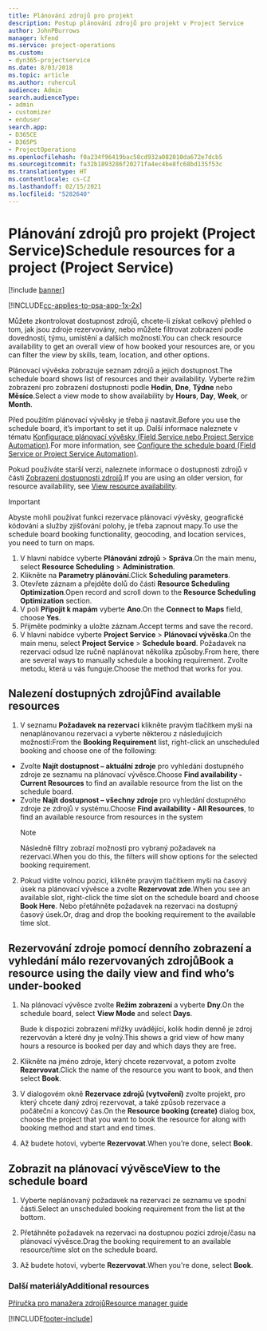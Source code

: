 ```yaml
---
title: Plánování zdrojů pro projekt
description: Postup plánování zdrojů pro projekt v Project Service
author: JohnPBurrows
manager: kfend
ms.service: project-operations
ms.custom:
- dyn365-projectservice
ms.date: 8/03/2018
ms.topic: article
ms.author: ruhercul
audience: Admin
search.audienceType:
- admin
- customizer
- enduser
search.app:
- D365CE
- D365PS
- ProjectOperations
ms.openlocfilehash: f0a234f96419bac58cd932a082010da672e7dcb5
ms.sourcegitcommit: fa32b1893286f20271fa4ec4be8fc68bd135f53c
ms.translationtype: HT
ms.contentlocale: cs-CZ
ms.lasthandoff: 02/15/2021
ms.locfileid: "5282640"
---
```

# <a name="schedule-resources-for-a-project-project-service"></a><span data-ttu-id="f0428-103">Plánování zdrojů pro projekt (Project Service)</span><span class="sxs-lookup"><span data-stu-id="f0428-103">Schedule resources for a project (Project Service)</span></span>

[!include [banner](../includes/psa-now-project-operations.md)]

[!INCLUDE[cc-applies-to-psa-app-1x-2x](../includes/cc-applies-to-psa-app-1x-2x.md)]

<span data-ttu-id="f0428-104">Můžete zkontrolovat dostupnost zdrojů, chcete-li získat celkový přehled o tom, jak jsou zdroje rezervovány, nebo můžete filtrovat zobrazení podle dovedností, týmu, umístění a dalších možností.</span><span class="sxs-lookup"><span data-stu-id="f0428-104">You can check resource availability to get an overall view of how booked your resources are, or you can filter the view by skills, team, location, and other options.</span></span>  
  
<span data-ttu-id="f0428-105">Plánovací vývěska zobrazuje seznam zdrojů a jejich dostupnost.</span><span class="sxs-lookup"><span data-stu-id="f0428-105">The schedule board shows list of resources and their availability.</span></span> <span data-ttu-id="f0428-106">Vyberte režim zobrazení pro zobrazení dostupnosti podle **Hodin**, **Dne**, **Týdne** nebo **Měsíce**.</span><span class="sxs-lookup"><span data-stu-id="f0428-106">Select a view mode to show availability by **Hours**, **Day**, **Week**, or **Month**.</span></span>  
  
<span data-ttu-id="f0428-107">Před použitím plánovací vývěsky je třeba ji nastavit.</span><span class="sxs-lookup"><span data-stu-id="f0428-107">Before you use the schedule board, it’s important to set it up.</span></span> <span data-ttu-id="f0428-108">Další informace naleznete v tématu [Konfigurace plánovací vývěsky (Field Service nebo Project Service Automation)](https://docs.microsoft.com/dynamics365/field-service/configure-schedule-board).</span><span class="sxs-lookup"><span data-stu-id="f0428-108">For more information, see [Configure the schedule board (Field Service or Project Service Automation)](https://docs.microsoft.com/dynamics365/field-service/configure-schedule-board).</span></span>
  
<span data-ttu-id="f0428-109">Pokud používáte starší verzi, naleznete informace o dostupnosti zdrojů v části [Zobrazení dostupnosti zdrojů](../psa/view-resource-availability.md).</span><span class="sxs-lookup"><span data-stu-id="f0428-109">If you are using an older version, for resource availability, see [View resource availability](../psa/view-resource-availability.md).</span></span>  

> [!IMPORTANT]
>  <span data-ttu-id="f0428-110">Abyste mohli používat funkci rezervace plánovací vývěsky, geografické kódování a služby zjišťování polohy, je třeba zapnout mapy.</span><span class="sxs-lookup"><span data-stu-id="f0428-110">To use the schedule board booking functionality, geocoding, and location services, you need to turn on maps.</span></span>  
> 
> 1. <span data-ttu-id="f0428-111">V hlavní nabídce vyberte **Plánování zdrojů** > **Správa**.</span><span class="sxs-lookup"><span data-stu-id="f0428-111">On the main menu, select **Resource Scheduling** > **Administration**.</span></span>  
> 2. <span data-ttu-id="f0428-112">Klikněte na **Parametry plánování**.</span><span class="sxs-lookup"><span data-stu-id="f0428-112">Click **Scheduling parameters**.</span></span>  
> 3. <span data-ttu-id="f0428-113">Otevřete záznam a přejděte dolů do části **Resource Scheduling Optimization**.</span><span class="sxs-lookup"><span data-stu-id="f0428-113">Open record and scroll down to the **Resource Scheduling Optimization** section.</span></span>  
> 4. <span data-ttu-id="f0428-114">V poli **Připojit k mapám** vyberte **Ano**.</span><span class="sxs-lookup"><span data-stu-id="f0428-114">On the **Connect to Maps** field, choose **Yes**.</span></span>  
> 5. <span data-ttu-id="f0428-115">Přijměte podmínky a uložte záznam.</span><span class="sxs-lookup"><span data-stu-id="f0428-115">Accept terms and save the record.</span></span>  
> 6. <span data-ttu-id="f0428-116">V hlavní nabídce vyberte **Project Service** > **Plánovací vývěska**.</span><span class="sxs-lookup"><span data-stu-id="f0428-116">On the main menu, select **Project Service** > **Schedule board**.</span></span> <span data-ttu-id="f0428-117">Požadavek na rezervaci odsud lze ručně naplánovat několika způsoby.</span><span class="sxs-lookup"><span data-stu-id="f0428-117">From here, there are several ways to manually schedule a booking requirement.</span></span> <span data-ttu-id="f0428-118">Zvolte metodu, která u vás funguje.</span><span class="sxs-lookup"><span data-stu-id="f0428-118">Choose the method that works for you.</span></span>
  
## <a name="find-available-resources"></a><span data-ttu-id="f0428-119">Nalezení dostupných zdrojů</span><span class="sxs-lookup"><span data-stu-id="f0428-119">Find available resources</span></span>

1.  <span data-ttu-id="f0428-120">V seznamu **Požadavek na rezervaci** klikněte pravým tlačítkem myši na nenaplánovanou rezervaci a vyberte některou z následujících možností:</span><span class="sxs-lookup"><span data-stu-id="f0428-120">From the **Booking Requirement** list, right-click an unscheduled booking and choose one of the following:</span></span>  
  
- <span data-ttu-id="f0428-121">Zvolte **Najít dostupnost – aktuální zdroje** pro vyhledání dostupného zdroje ze seznamu na plánovací vývěsce.</span><span class="sxs-lookup"><span data-stu-id="f0428-121">Choose **Find availability - Current Resources** to find an available resource from the list on the schedule board.</span></span>  
- <span data-ttu-id="f0428-122">Zvolte **Najít dostupnost – všechny zdroje** pro vyhledání dostupného zdroje ze zdrojů v systému.</span><span class="sxs-lookup"><span data-stu-id="f0428-122">Choose **Find availability - All Resources**, to find an available resource from resources in the system</span></span>  
   > [!NOTE]
   >  <span data-ttu-id="f0428-123">Následně filtry zobrazí možnosti pro vybraný požadavek na rezervaci.</span><span class="sxs-lookup"><span data-stu-id="f0428-123">When you do this, the filters will show options for the selected booking requirement.</span></span>  
  
2. <span data-ttu-id="f0428-124">Pokud vidíte volnou pozici, klikněte pravým tlačítkem myši na časový úsek na plánovací vývěsce a zvolte **Rezervovat zde**.</span><span class="sxs-lookup"><span data-stu-id="f0428-124">When you see an available slot, right-click the time slot on the schedule board and choose **Book Here**.</span></span> <span data-ttu-id="f0428-125">Nebo přetáhněte požadavek na rezervaci na dostupný časový úsek.</span><span class="sxs-lookup"><span data-stu-id="f0428-125">Or, drag and drop the booking requirement to the available time slot.</span></span>  
  

## <a name="book-a-resource-using-the-daily-view-and-find-whos-under-booked"></a><span data-ttu-id="f0428-126">Rezervování zdroje pomocí denního zobrazení a vyhledání málo rezervovaných zdrojů</span><span class="sxs-lookup"><span data-stu-id="f0428-126">Book a resource using the daily view and find who’s under-booked</span></span>
  
1.  <span data-ttu-id="f0428-127">Na plánovací vývěsce zvolte **Režim zobrazení** a vyberte **Dny**.</span><span class="sxs-lookup"><span data-stu-id="f0428-127">On the schedule board, select **View Mode** and select **Days**.</span></span>  
  
    <span data-ttu-id="f0428-128">Bude k dispozici zobrazení mřížky uvádějící, kolik hodin denně je zdroj rezervován a které dny je volný.</span><span class="sxs-lookup"><span data-stu-id="f0428-128">This shows a grid view of how many hours a resource is booked per day and which days they are free.</span></span>  
  
2.  <span data-ttu-id="f0428-129">Klikněte na jméno zdroje, který chcete rezervovat, a potom zvolte **Rezervovat**.</span><span class="sxs-lookup"><span data-stu-id="f0428-129">Click the name of the resource you want to book, and then select **Book**.</span></span>  
  
3.  <span data-ttu-id="f0428-130">V dialogovém okně **Rezervace zdrojů (vytvoření)** zvolte projekt, pro který chcete daný zdroj rezervovat, a také způsob rezervace a počáteční a koncový čas.</span><span class="sxs-lookup"><span data-stu-id="f0428-130">On the **Resource booking (create)** dialog box, choose the project that you want to book the resource for along with booking method and start and end times.</span></span>  
  
4.  <span data-ttu-id="f0428-131">Až budete hotovi, vyberte **Rezervovat**.</span><span class="sxs-lookup"><span data-stu-id="f0428-131">When you’re done, select **Book**.</span></span>  
  
## <a name="view-to-the-schedule-board"></a><span data-ttu-id="f0428-132">Zobrazit na plánovací vývěsce</span><span class="sxs-lookup"><span data-stu-id="f0428-132">View to the schedule board</span></span>
  
1.  <span data-ttu-id="f0428-133">Vyberte neplánovaný požadavek na rezervaci ze seznamu ve spodní části.</span><span class="sxs-lookup"><span data-stu-id="f0428-133">Select an unscheduled booking requirement from the list at the bottom.</span></span>  
  
2.  <span data-ttu-id="f0428-134">Přetáhněte požadavek na rezervaci na dostupnou pozici zdroje/času na plánovací vývěsce.</span><span class="sxs-lookup"><span data-stu-id="f0428-134">Drag the booking requirement to an available resource/time slot on the schedule board.</span></span>  
  
3.  <span data-ttu-id="f0428-135">Až budete hotovi, vyberte **Rezervovat**.</span><span class="sxs-lookup"><span data-stu-id="f0428-135">When you're done, select **Book**.</span></span>  
  
### <a name="additional-resources"></a><span data-ttu-id="f0428-136">Další materiály</span><span class="sxs-lookup"><span data-stu-id="f0428-136">Additional resources</span></span>  
 [<span data-ttu-id="f0428-137">Příručka pro manažera zdrojů</span><span class="sxs-lookup"><span data-stu-id="f0428-137">Resource manager guide</span></span>](../psa/resource-manager-guide.md)


[!INCLUDE[footer-include](../includes/footer-banner.md)]